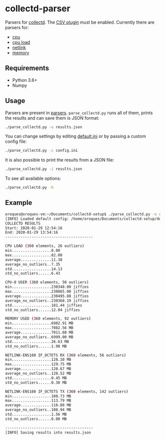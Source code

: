 # collectd-parser

Parsers for [collectd](https://github.com/collectd/collectd). The [CSV plugin](https://collectd.org/wiki/index.php/Plugin:CSV) must be enabled. Currently there are parsers for:
* [cpu](https://collectd.org/wiki/index.php/Plugin:CPU)
* [cpu load](https://collectd.org/wiki/index.php/Plugin:Load)
* [netlink](https://collectd.org/wiki/index.php/Plugin:Netlink)
* [memory](https://collectd.org/wiki/index.php/Plugin:Memory)

## Requirements
* Python 3.6+
* Numpy

## Usage
Parsers are present in [parsers](parsers). `parse_collectd.py` runs all of them, prints the results and can save them is JSON format:
```sh
./parse_collectd.py -o results.json
```

You can change settings by editing [default.ini](default.ini) or by passing a custom config file:
```sh
./parse_collectd.py -c config.ini
```

It is also possible to print the results from a JSON file:
```sh
./parse_collectd.py -i results.json
```

To see all available options:
```sh
./parse_collectd.py -h
```

## Example

```sh
oroques@oroques-vm:~/Documents/collectd-setup$ ./parse_collectd.py -o results.json
[INFO] Loaded default config: /home/oroques/Documents/collectd-setup/default.ini
COLLECTD RESULTS
Start: 2020-01-29 12:54:16
End: 2020-01-29 13:54:16
----------------------------------------

CPU LOAD (360 elements, 26 outliers)
min..................0.00 
max..................82.00 
average..............11.38 
average_no_outliers..7.35 
std..................14.13 
std_no_outliers......6.43 

CPU-0 USER (360 elements, 50 outliers)
min..................230348.00 jiffies
max..................230865.00 jiffies
average..............230495.88 jiffies
average_no_outliers..230368.19 jiffies
std..................181.44 jiffies
std_no_outliers......12.04 jiffies

MEMORY USED (360 elements, 92 outliers)
min..................6982.91 MB
max..................7082.56 MB
average..............7011.60 MB
average_no_outliers..6999.00 MB
std..................26.63 MB
std_no_outliers......1.98 MB

NETLINK-ENS160 IF_OCTETS RX (360 elements, 56 outliers)
min..................128.10 MB
max..................129.75 MB
average..............128.67 MB
average_no_outliers..128.52 MB
std..................0.45 MB
std_no_outliers......0.30 MB

NETLINK-ENS160 IF_OCTETS TX (360 elements, 142 outliers)
min..................108.73 MB
max..................113.79 MB
average..............110.00 MB
average_no_outliers..108.94 MB
std..................1.56 MB
std_no_outliers......0.00 MB

----------------------------------------
[INFO] Saving results into results.json
```
